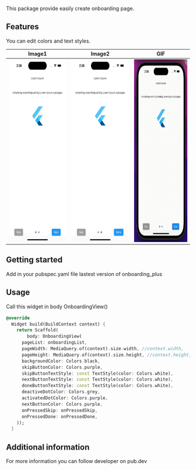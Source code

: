 <!--
This README describes the package. If you publish this package to pub.dev,
this README's contents appear on the landing page for your package.

For information about how to write a good package README, see the guide for
[writing package pages](https://dart.dev/guides/libraries/writing-package-pages).

For general information about developing packages, see the Dart guide for
[creating packages](https://dart.dev/guides/libraries/create-library-packages)
and the Flutter guide for
[developing packages and plugins](https://flutter.dev/developing-packages).
-->

This package provide easily create onboarding page.

## Features

You can edit colors and text styles.

|Image1 | Image2| GIF |
|---|---|---|
|<img src="https://github.com/erayhamurlu/onboarding_plus/raw/main/screenshot1.png" width="238" height="500">|<img src="https://github.com/erayhamurlu/onboarding_plus/raw/main/screenshot2.png" width="238" height="500">|<img src="https://github.com/erayhamurlu/onboarding_plus/raw/main/gif1.gif" width="238" height="500">|

## Getting started

Add in your pubspec.yaml file lastest version of onboarding_plus

## Usage

Call this widget in body OnboardingView()

```dart
@override
  Widget build(BuildContext context) {
    return Scaffold(
        body: OnboardingView(
      pageList: onboardingList,
      pageWidth: MediaQuery.of(context).size.width, //context.width,
      pageHeight: MediaQuery.of(context).size.height, //context.height,
      backgroundColor: Colors.black,
      skipButtonColor: Colors.purple,
      skipButtonTextStyle: const TextStyle(color: Colors.white),
      nextButtonTextStyle: const TextStyle(color: Colors.white),
      doneButtonTextStyle: const TextStyle(color: Colors.white),
      deactiveDotColor: Colors.grey,
      activatedDotColor: Colors.purple,
      nextButtonColor: Colors.purple,
      onPressedSkip: onPressedSkip,
      onPressedDone: onPressedDone,
    ));
  }
```

## Additional information

For more information you can follow developer on pub.dev

